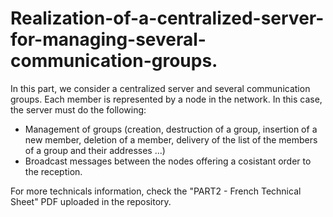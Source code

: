# Realization-of-a-centralized-server-for-managing-several-communication-groups.

In this part, we consider a centralized server and several communication groups. Each member is represented by a node in the network.
In this case, the server must do the following:
- Management of groups (creation, destruction of a group, insertion of a new member, deletion of a member, delivery of the list of the members of a group and their addresses ...)
- Broadcast messages between the nodes offering a cosistant order to the reception.

For more technicals information, check the "PART2 - French Technical Sheet" PDF uploaded in the repository.

